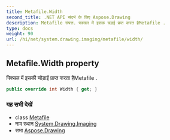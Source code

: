 ```yaml
---
title: Metafile.Width
second_title: .NET API संदर्भ के लिए Aspose.Drawing
description: Metafile संपत्त. पक्सल में इसक चड़ई प्रप्त करत हैMetafile .
type: docs
weight: 90
url: /hi/net/system.drawing.imaging/metafile/width/
---
```

## Metafile.Width property

पिक्सल में इसकी चौड़ाई प्राप्त करता हैMetafile .

```csharp
public override int Width { get; }
```

### यह सभी देखें

* class [Metafile](../)
* नाम स्थान [System.Drawing.Imaging](../../metafile/)
* सभा [Aspose.Drawing](../../../)


